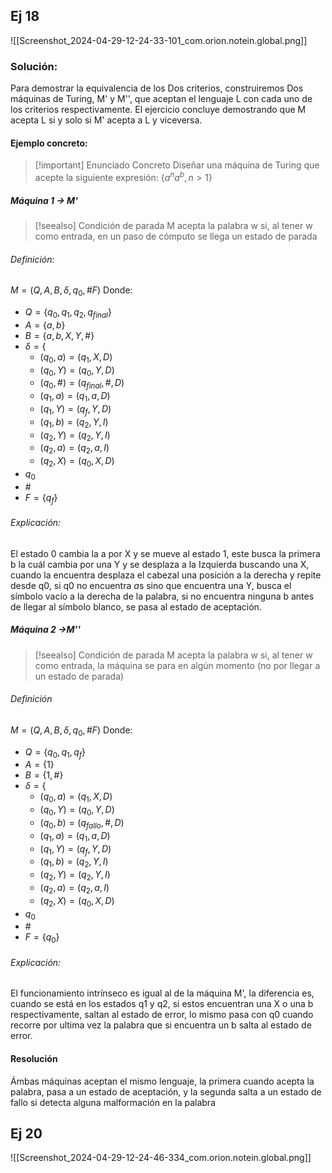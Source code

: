 ## Ej 18

![[Screenshot_2024-04-29-12-24-33-101_com.orion.notein.global.png]]

### Solución:
Para demostrar la equivalencia de los Dos criterios, construiremos Dos máquinas de Turing, M' y M'', que aceptan el lenguaje L con cada uno de los criterios respectivamente. El ejercicio concluye demostrando que M acepta L si y solo si M' acepta a L y viceversa.

#### Ejemplo concreto:

>[!important] Enunciado Concreto
>Diseñar una máquina de Turing que acepte la siguiente expresión: $\{a^na^b,n>1\}$

##### Máquina 1 -> M'

>[!seealso] Condición de parada
>M acepta la palabra w si, al tener w como entrada, en un paso de cómputo se llega un estado de parada

###### Definición:
$M=(Q,A,B,\delta,q_0,\# F)$
Donde:
- $Q=\{q_0,q_1,q_2,q_{final}\}$
- $A=\{a,b\}$
- $B=\{a,b,X,Y,\#\}$
- $\delta=\{$
	- $(q_0,a)=(q_1,X,D)$
	- $(q_0,Y)=(q_0,Y,D)$
	- $(q_0,\#)=(q_{final},\#,D)$
	- $(q_1,a)=(q_1,a,D)$
	- $(q_1,Y)=(q_f,Y,D)$
	- $(q_1,b)=(q_2,Y,I)$
	- $(q_2,Y)=(q_2,Y,I)$
	- $(q_2,a)=(q_2,a,I)$
	- $(q_2,X)=(q_0,X,D)$
- $q_0$
- $\#$
- $F=\{q_f\}$

###### Explicación:
El estado 0 cambia la a por X y se mueve al estado 1, este busca la primera b la cuál cambia por una Y y se desplaza a la Izquierda buscando una X, cuando la encuentra desplaza el cabezal una posición a la derecha y repite desde q0, si q0 no encuentra *a*s sino que encuentra una Y, busca el símbolo vacío a la derecha de la palabra, si no encuentra ninguna b antes de llegar al símbolo blanco, se pasa al estado de aceptación.


##### Máquina 2 ->M''

>[!seealso] Condición de parada
M acepta la palabra w si, al tener w como entrada, la máquina se para en algún momento (no por llegar a un estado de parada)

###### Definición
$M=(Q,A,B,\delta,q_0,\# F)$
Donde:
- $Q=\{q_0,q_1,q_f\}$
- $A=\{1\}$
- $B=\{1,\#\}$
- $\delta=\{$
	- $(q_0,a)=(q_1,X,D)$
	- $(q_0,Y)=(q_0,Y,D)$
	- $(q_0,b)=(q_{fallo},\#,D)$
	- $(q_1,a)=(q_1,a,D)$
	- $(q_1,Y)=(q_f,Y,D)$
	- $(q_1,b)=(q_2,Y,I)$
	- $(q_2,Y)=(q_2,Y,I)$
	- $(q_2,a)=(q_2,a,I)$
	- $(q_2,X)=(q_0,X,D)$
- $q_0$
- $\#$
- $F=\{q_0\}$

###### Explicación:
El funcionamiento intrínseco es igual al de la máquina M', la diferencia es, cuando se está en los estados q1 y q2, si estos encuentran una X o una b respectivamente, saltan al estado de error, lo mismo pasa con q0 cuando recorre por ultima vez la palabra que si encuentra un b salta al estado de error.


#### Resolución
Ámbas máquinas aceptan el mismo lenguaje, la primera cuando acepta la palabra, pasa a un estado de aceptación, y la segunda salta a un estado de fallo si detecta alguna malformación en la palabra
## Ej 20

![[Screenshot_2024-04-29-12-24-46-334_com.orion.notein.global.png]]